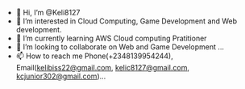 - 👋 Hi, I’m @Keli8127
- 👀 I’m interested in Cloud Computing, Game Development and Web development.
- 🌱 I’m currently learning AWS Cloud computing Pratitioner
- 💞️ I’m looking to collaborate on Web and Game Development ...
- 📫 How to reach me Phone(+2348139954244), Email(kelibiss22@gmail.com, kelic8127@gmail.com, kcjunior302@gmail.com)...

<!---
Keli8127/Keli8127 is a ✨ special ✨ repository because its `README.md` (this file) appears on your GitHub profile.
You can click the Preview link to take a look at your changes.
--->
